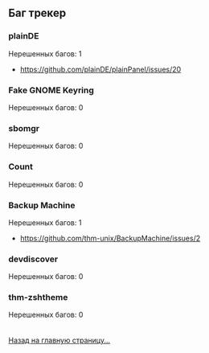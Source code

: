 ## Баг трекер
### plainDE
Нерешенных багов: 1<br>
<ul>
  <li><a href="https://github.com/plainDE/plainPanel/issues/20">https://github.com/plainDE/plainPanel/issues/20</a></li>
</ul>

### Fake GNOME Keyring
Нерешенных багов: 0

### sbomgr
Нерешенных багов: 0

### Count
Нерешенных багов: 0

### Backup Machine
Нерешенных багов: 1
<ul>
  <li><a href="https://github.com/thm-unix/BackupMachine/issues/2">https://github.com/thm-unix/BackupMachine/issues/2</a></li>
</ul>

### devdiscover
Нерешенных багов: 0

### thm-zshtheme
Нерешенных багов: 0
<br><br><br>
<a href="../index">Назад на главную страницу...</a>
